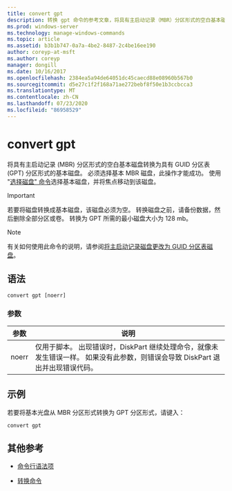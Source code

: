 ```yaml
---
title: convert gpt
description: 转换 gpt 命令的参考文章，将具有主启动记录（MBR）分区形式的空白基本磁盘转换为具有 GUID 分区表（GPT）分区形式的基本磁盘。
ms.prod: windows-server
ms.technology: manage-windows-commands
ms.topic: article
ms.assetid: b3b1b747-0a7a-4be2-8487-2c4be16ee190
author: coreyp-at-msft
ms.author: coreyp
manager: dongill
ms.date: 10/16/2017
ms.openlocfilehash: 2384ea5a94de64051dc45caecd88e08960b567b0
ms.sourcegitcommit: d5e27c1f2f168a71ae272bebf8f50e1b3ccbcca3
ms.translationtype: MT
ms.contentlocale: zh-CN
ms.lasthandoff: 07/23/2020
ms.locfileid: "86958529"
---
```

# <a name="convert-gpt"></a>convert gpt

将具有主启动记录 (MBR) 分区形式的空白基本磁盘转换为具有 GUID 分区表 (GPT) 分区形式的基本磁盘。 必须选择基本 MBR 磁盘，此操作才能成功。 使用 "[选择磁盘" 命令](select-disk.md)选择基本磁盘，并将焦点移动到该磁盘。

> [!IMPORTANT]
> 若要将磁盘转换成基本磁盘，该磁盘必须为空。 转换磁盘之前，请备份数据，然后删除全部分区或卷。 转换为 GPT 所需的最小磁盘大小为 128 mb。

> [!NOTE]
> 有关如何使用此命令的说明，请参阅[将主启动记录磁盘更改为 GUID 分区表磁盘](/previous-versions/windows/it-pro/windows-server-2008-r2-and-2008/cc725671(v=ws.11))。

## <a name="syntax"></a>语法

```
convert gpt [noerr]
```

### <a name="parameters"></a>参数

| 参数 | 说明 |
| --------- | ----------- |
| noerr | 仅用于脚本。 出现错误时，DiskPart 继续处理命令，就像未发生错误一样。 如果没有此参数，则错误会导致 DiskPart 退出并出现错误代码。 |

## <a name="examples"></a>示例

若要将基本光盘从 MBR 分区形式转换为 GPT 分区形式，请键入：

```
convert gpt
```

## <a name="additional-references"></a>其他参考

- [命令行语法项](command-line-syntax-key.md)

- [转换命令](convert.md)

